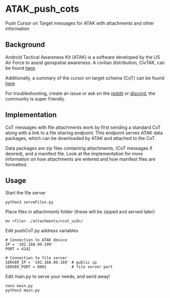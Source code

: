 # ATAK_push_cots
Push Cursor on Target messages for ATAK with attachments and other information

## Background
Android Tactical Awareness Kit (ATAK) is a software developed by the US Air Force
to assist geospatial awareness. A civilian distribution, CivTAK, can be found
[here](https://github.com/deptofdefense/AndroidTacticalAssaultKit-CIV).

Additionally, a summary of the cursor on target schema (CoT) can be found [here](https://www.mitre.org/sites/default/files/pdf/09_4937.pdf)

For troubleshooting, create an issue or ask on the [reddit](https://www.reddit.com/r/ATAK/wiki/index) or [discord](https://discord.com/invite/xTdEcpc), the community
is super friendly.

## Implementation
CoT messages with file attachments work by first sending a standard CoT along with
a link to a file sharing endpoint. This endpoint serves ATAK data packages, which
can be downloaded by ATAK and attached to the CoT.

Data packages are zip files containing attachments, (CoT messages if desired),
and a manifest file. Look at the implementation for more information on how
attachments are entered and how manifest files are formatted.

## Usage
Start the file server
```
python3 serveFiles.py
```

Place files in attachments folder (these will be zipped and served later)
```
mv <file> ./attachments/<cot_uid>/
```

Edit pushCoT.py address variables
```
# Connection to ATAK device
IP = '192.168.99.199'
PORT = 4242

# Connection to file server
SERVER_IP = '192.168.99.169' # public ip
SERVER_PORT = 8001           # file server port
```

Edit main.py to serve your needs, and send away!
```
nano main.py
python3 main.py
```
